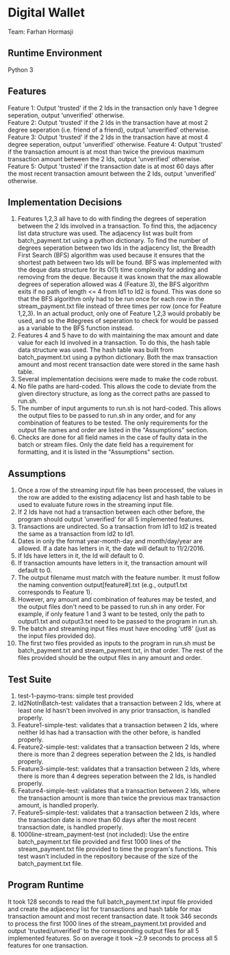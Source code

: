 # Digital Wallet #
Team: Farhan Hormasji

## Runtime Environment ##
Python 3

## Features ##
Feature 1: Output 'trusted' if the 2 Ids in the transaction only have 1 degree seperation, output 'unverified' otherwise.  
Feature 2: Output 'trusted' if the 2 Ids in the transaction have at most 2 degree seperation (i.e. friend of a friend), output 'unverified' otherwise.  
Feature 3: Output 'trusted' if the 2 Ids in the transaction have at most 4 degree seperation, output 'unverified' otherwise. 
Feature 4: Output 'trusted' if the transaction amount is at most than twice the previous maximum transaction amount between the 2 Ids, output 'unverified' otherwise.   
Feature 5: Output 'trusted' if the transaction date is at most 60 days after the most recent transaction amount between the 2 Ids, output 'unverified' otherwise.  

## Implementation Decisions ##
1. Features 1,2,3 all have to do with finding the degrees of seperation between the 2 Ids involved in a transaction. To find this, the adjacency list data structure was used. The adjacency list was built from batch_payment.txt using a python dictionary. To find the number of degrees seperation between two Ids in the adjacency list, the Breadth First Search (BFS) algorithm was used because it ensures that the shortest path between two Ids will be found. BFS was implemented with the deque data structure for its O(1) time complexity for adding and removing from the deque. Because it was known that the max allowable degrees of seperation allowed was 4 (Feature 3), the BFS algorithm exits if no path of length <= 4 from Id1 to Id2 is found. This was done so that the BFS algorithm only had to be run once for each row in the stream_payment.txt file instead of three times per row (once for Feature 1,2,3). In an actual product, only one of Feature 1,2,3 would probably be used, and so the #degrees of seperation to check for would be passed as a variable to the BFS function instead.
2. Features 4 and 5 have to do with maintaining the max amount and date value for each Id involved in a transaction. To do this, the hash table data structure was used. The hash table was built from batch_payment.txt using a python dictionary. Both the max transaction amount and most recent transaction date were stored in the same hash table.
3. Several implementation decisions were made to make the code robust. 
  1. No file paths are hard-coded. This allows the code to deviate from the given directory structure, as long as the correct paths are passed to run.sh. 
  2. The number of input arguments to run.sh is not hard-coded. This allows the output files to be passed to run.sh in any order, and for any combination of features to be tested. The only requirements for the output file names and order are listed in the "Assumptions" section. 
  3. Checks are done for all field names in the case of faulty data in the batch or stream files. Only the date field has a requirement for formatting, and it is listed in the "Assumptions" section. 


## Assumptions ##
1. Once a row of the streaming input file has been processed, the values in the row are added to the existing adjacency list and hash table to be used to evaluate future rows in the streaming input file.
2. If 2 Ids have not had a transaction between each other before, the program should output 'unverified' for all 5 implemented features.
3. Transactions are undirected. So a transaction from Id1 to Id2 is treated the same as a transaction from Id2 to Id1.
4. Dates in only the format year-month-day and month/day/year are allowed. If a date has letters in it, the date will default to 11/2/2016.
5. If Ids have letters in it, the Id will default to 0.
6. If transaction amounts have letters in it, the transaction amount will default to 0. 
7. The output filename must match with the feature number. It must follow the naming convention output[feature#].txt (e.g., output1.txt corresponds to Feature 1). 
8. However, any amount and combination of features may be tested, and the output files don't need to be passed to run.sh in any order. For example, if only feature 1 and 3 want to be tested, only the path to output1.txt and output3.txt need to be passed to the program in run.sh.
9. The batch and streaming input files must have encoding 'utf8' (just as the input files provided do).
10. The first two files provided as inputs to the program in run.sh must be batch_payment.txt and stream_payment.txt, in that order. The rest of the files provided should be the output files in any amount and order.

## Test Suite ##
1. test-1-paymo-trans: simple test provided
2. Id2NotInBatch-test: validates that a transaction between 2 Ids, where at least one Id hasn't been involved in any prior transaction, is handled properly.   
3. Feature1-simple-test: validates that a transaction between 2 Ids, where neither Id has had a transaction with the other before, is handled properly.   
4. Feature2-simple-test: validates that a transaction between 2 Ids, where there is more than 2 degrees seperation between the 2 Ids, is handled properly.   
5. Feature3-simple-test: validates that a transaction between 2 Ids, where there is more than 4 degrees seperation between the 2 Ids, is handled properly.   
6. Feature4-simple-test: validates that a transaction between 2 Ids, where the transaction amount is more than twice the previous max transaction amount, is handled properly.  
7. Feature5-simple-test: validates that a transaction between 2 Ids, where the transaction date is more than 60 days after the most recent transaction date, is handled properly.  
8. 1000line-stream_payment-test (not included): Use the entire batch_payment.txt file provided and first 1000 lines of the stream_payment.txt file provided to time the program's functions. This test wasn't included in the repository because of the size of the batch_payment.txt file.  

## Program Runtime ##
It took 128 seconds to read the full batch_payment.txt input file provided and create the adjacency list for transactions and hash table for max transaction amount and most recent transaction date.
It took 346 seconds to process the first 1000 lines of the stream_payment.txt provided and output 'trusted/unverified' to the corresponding output files for all 5 implemented features. So on average it took ~2.9 seconds to process all 5 features for one transaction.
